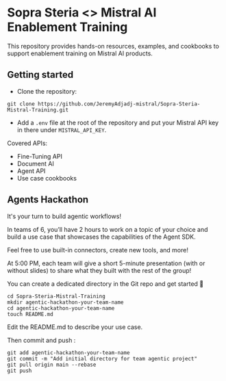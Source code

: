 # Sopra Steria <> Mistral AI Enablement Training

This repository provides hands-on resources, examples, and cookbooks to support enablement training on Mistral AI products.

## Getting started

- Clone the repository:

```shell
git clone https://github.com/JeremyAdjadj-mistral/Sopra-Steria-Mistral-Training.git
```

- Add a `.env` file at the root of the repository and put your Mistral API key in there under `MISTRAL_API_KEY`.

Covered APIs:
- Fine-Tuning API
- Document AI
- Agent API
- Use case cookbooks

## Agents Hackathon

It's your turn to build agentic workflows! 

In teams of 6, you’ll have 2 hours to work on a topic of your choice and build a use case that showcases the capabilities of the Agent SDK. 

Feel free to use built-in connectors, create new tools, and more! 


At 5:00 PM, each team will give a short 5-minute presentation (with or without slides) to share what they built with the rest of the group!


You can create a dedicated directory in the Git repo and get started 🚀

```shell
cd Sopra-Steria-Mistral-Training
mkdir agentic-hackathon-your-team-name
cd agentic-hackathon-your-team-name
touch README.md
```
Edit the README.md to describe your use case.

Then commit and push :
```shell
git add agentic-hackathon-your-team-name
git commit -m "Add initial directory for team agentic project"
git pull origin main --rebase
git push
```

